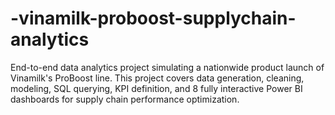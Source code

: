# -vinamilk-proboost-supplychain-analytics
End-to-end data analytics project simulating a nationwide product launch of Vinamilk's ProBoost line. This project covers data generation, cleaning, modeling, SQL querying, KPI definition, and 8 fully interactive Power BI dashboards for supply chain performance optimization.
